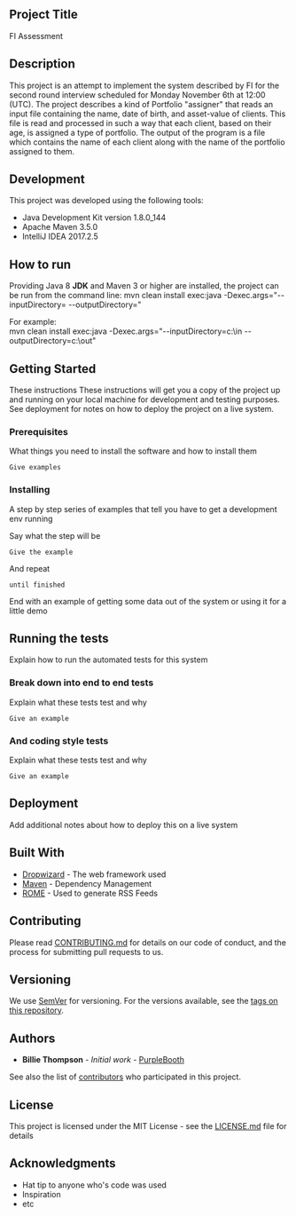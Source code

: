 ## Project Title

FI Assessment

## Description

This project is an attempt to implement the system described by FI for the second round interview
scheduled for Monday November 6th at 12:00 (UTC).
The project describes a kind of Portfolio "assigner" that reads an input file containing the name,
date of birth, and asset-value of clients.
This file is read and processed in such a way that each client, based on their age, is assigned a
type of portfolio.
The output of the program is a file which contains the name of each client along with the name of
the portfolio assigned to them.

## Development
This project was developed using the following tools:
-  Java Development Kit version 1.8.0_144
-  Apache Maven 3.5.0
-  IntelliJ IDEA 2017.2.5

## How to run
Providing Java 8 **JDK** and Maven 3 or higher are installed, the project can be run from the command line:
mvn clean install exec:java -Dexec.args="--inputDirectory=<dir1> --outputDirectory=<dir2>"

For example:  
mvn clean install exec:java -Dexec.args="--inputDirectory=c:\in --outputDirectory=c:\out"






## Getting Started

These instructions
These instructions will get you a copy of the project up and running on your local machine for
development and testing purposes. See deployment for notes on how to deploy the project on a live system.

### Prerequisites

What things you need to install the software and how to install them

```
Give examples
```

### Installing

A step by step series of examples that tell you have to get a development env running

Say what the step will be

```
Give the example
```

And repeat

```
until finished
```

End with an example of getting some data out of the system or using it for a little demo

## Running the tests

Explain how to run the automated tests for this system

### Break down into end to end tests

Explain what these tests test and why

```
Give an example
```

### And coding style tests

Explain what these tests test and why

```
Give an example
```

## Deployment

Add additional notes about how to deploy this on a live system

## Built With

* [Dropwizard](http://www.dropwizard.io/1.0.2/docs/) - The web framework used
* [Maven](https://maven.apache.org/) - Dependency Management
* [ROME](https://rometools.github.io/rome/) - Used to generate RSS Feeds

## Contributing

Please read [CONTRIBUTING.md](https://gist.github.com/PurpleBooth/b24679402957c63ec426) for details on our code of conduct, and the process for submitting pull requests to us.

## Versioning

We use [SemVer](http://semver.org/) for versioning. For the versions available, see the [tags on this repository](https://github.com/your/project/tags).

## Authors

* **Billie Thompson** - *Initial work* - [PurpleBooth](https://github.com/PurpleBooth)

See also the list of [contributors](https://github.com/your/project/contributors) who participated in this project.

## License

This project is licensed under the MIT License - see the [LICENSE.md](LICENSE.md) file for details

## Acknowledgments

* Hat tip to anyone who's code was used
* Inspiration
* etc
